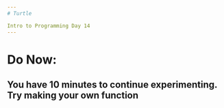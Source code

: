 ```yaml
---
# Turtle

Intro to Programming Day 14
---
```

# Do Now:

You have 10 minutes to continue experimenting. Try making your own function
---
